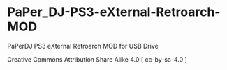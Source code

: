 # PaPer_DJ-PS3-eXternal-Retroarch-MOD
PaPerDJ PS3 eXternal Retroarch MOD for USB Drive

Creative Commons Attribution Share Alike 4.0	[ cc-by-sa-4.0 ]
